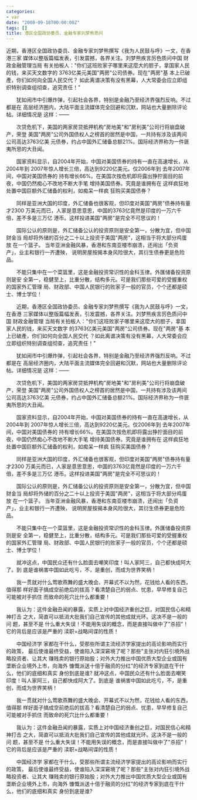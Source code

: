 ```yaml
---
categories:
- var
date: "2008-09-18T00:00:00Z"
tags: []
title: 港区全国政协委员、金融专家刘梦熊质问
---
```


近期，香港区全国政协委员、金融专家刘梦熊撰写《我为人民鼓与呼》一文，在香港三家
媒体以整版篇幅发表，引发震撼，各界关注。刘梦熊疾言厉色质问中国 财政金融管理当局
有关拍板人："你们这班败家子哪里来这麼大的胆子，拿国家人民的钱，来买天文数字的
3763亿美元美国"两房"公司债券。现在"两房"基 本上已破產，你们如何向全国人民交代？
如此离谱决策有没有黑幕，人大常委会应立即组织特别调查组彻查，追究责任！"

　　犹如闹市中引爆炸弹，引起社会各界，特别是金融乃至经济界强烈反响。不过都是在
高层经济圈内，大陆平面主流媒体完全回避和沉默，网站也大量删除评论帖。详细情况是
这样：——

　　次贷危机下，美国的两家房贷抵押机构"房地美"和"房利美"公司行将崩盘破产，荣登
美国"两房"公司外国债权人之榜首的居然是中国，一共持有涉及该两间公司高达3763亿美
元债券，约占中国外汇储备总额21%。国际经济界称为一件匪夷所思的大丑闻。
 
　　国家资料显示，自2004年开始，中国对美国债券的持有一直在高速增长，从2004年到
2007年惊人增长三倍，高达到9220亿美元。仅2006年到 去年2007年间，中国对美国债券的
持有增长66%。在美国次按危机即将露出狰狞面目的前夜，中国仍然痴心不改地不断大手笔
增持美国债券。究竟是谁拥有在 这样疯狂地处置中国巨额外汇储备的权利，如痴呆一样疯
狂购买美国债券？

　　同样是亚洲大国的印度，外汇储备也很客观，但印度对美国"两房"债券持有量才2300
万美元而已，人家是意思意思，中国的3763亿竟然是印度的一万六千倍，差不多是三万亿
港币。这样投进美国"两房"是完全不可思议的！

　　国际公认的原则是，外汇储备公认的投资原则是安全第一，分散为宜，但中国财金当
局却将外储的百分之二十以上投资于美国"两房"，这相当于将大部分鸡蛋放 在一个篮子。
当年亚洲金融风暴，香港和东南亚楼市崩溃，还闹出「负资产」，业主和银行一齐遭殃，
说明房屋按揭本身风险很大，其衍生债券更是危险品。

　　不能只集中在一个菜篮里，这是金融投资常识性的金科玉律。外匯储备投资原则是安
全第一，稳健至上，比重分散，结构多元。可是我们那些可爱的受握重权的国家外汇管理
局、财政部、中国人民银行的败家子一般的官员，个个还都是硕士、博士学位！

　　近期，香港区全国政协委员、金融专家刘梦熊撰写《我为人民鼓与呼》一文，在香港
三家媒体以整版篇幅发表，引发震撼，各界关注。刘梦熊疾言厉色质问中国 财政金融管理
当局有关拍板人："你们这班败家子哪里来这麼大的胆子，拿国家人民的钱，来买天文数字
的3763亿美元美国"两房"公司债券。现在"两房"基 本上已破產，你们如何向全国人民交代
？如此离谱决策有没有黑幕，人大常委会应立即组织特别调查组彻查，追究责任！"

　　犹如闹市中引爆炸弹，引起社会各界，特别是金融乃至经济界强烈反响。不过都是在
高层经济圈内，大陆平面主流媒体完全回避和沉默，网站也大量删除评论帖。详细情况是
这样：——

　　次贷危机下，美国的两家房贷抵押机构"房地美"和"房利美"公司行将崩盘破产，荣登
美国"两房"公司外国债权人之榜首的居然是中国，一共持有涉及该两间公司高达3763亿美
元债券，约占中国外汇储备总额21%。国际经济界称为一件匪夷所思的大丑闻。
 
　　国家资料显示，自2004年开始，中国对美国债券的持有一直在高速增长，从2004年到
2007年惊人增长三倍，高达到9220亿美元。仅2006年到 去年2007年间，中国对美国债券的
持有增长66%。在美国次按危机即将露出狰狞面目的前夜，中国仍然痴心不改地不断大手笔
增持美国债券。究竟是谁拥有在 这样疯狂地处置中国巨额外汇储备的权利，如痴呆一样疯
狂购买美国债券？

　　同样是亚洲大国的印度，外汇储备也很客观，但印度对美国"两房"债券持有量才2300
万美元而已，人家是意思意思，中国的3763亿竟然是印度的一万六千倍，差不多是三万亿
港币。这样投进美国"两房"是完全不可思议的！

　　国际公认的原则是，外汇储备公认的投资原则是安全第一，分散为宜，但中国财金当
局却将外储的百分之二十以上投资于美国"两房"，这相当于将大部分鸡蛋放 在一个篮子。
当年亚洲金融风暴，香港和东南亚楼市崩溃，还闹出「负资产」，业主和银行一齐遭殃，
说明房屋按揭本身风险很大，其衍生债券更是危险品。

　　不能只集中在一个菜篮里，这是金融投资常识性的金科玉律。外匯储备投资原则是安
全第一，稳健至上，比重分散，结构多元。可是我们那些可爱的受握重权的国家外汇管理
局、财政部、中国人民银行的败家子一般的官员，个个还都是硕士、博士学位！

　　就冲这点，中国民众还有什么脸面去嘲笑印度！叫人家阿三，自己都快成阿大了。到
底是谁祸害中国如此吃亏，不，是重创，而成为世界笑柄！
 
　　我一贯就对什么莺歌燕舞的盛大晚会、开幕式不以为然，花钱给人看的东西，值得那
样好面子搞成空前绝后的拔高？看清楚自己的弱点、忧患，早早修复自己可能被对手抓住
而致命的死穴比什么都重要！

　　我认为：这件金融丑闻的暴露，实质上对中国经济重创之巨，对国民信心和精神打击
之大，简直可以抵消大批我们自己宣传的其他成就光环。这决不是一般的问 题，甚至不是
什么重大失误！不能用失误的概念，而是直接叫做中了"杀招"！它的背后是应该是严重的
渎职+战略间谍的性质！

　　中国经济学 家都在干什么，受那些所谓主流经济学家提出的高论影响而实行的政策，
最后使谁最终受益，使谁陷入深深窘境了呢？那些"主张对内狂引境外战略投资者、让其大
赚贱卖的银行原始股；对外大力推出中国优质大型企业或国有垄断企业境外上市，向海外
慷慨派送十倍于融资的分红"的经济专家到底在干什么，他们的底细和真实 身份到底是谁?
就冲这点，中国民众还有什么脸面去嘲笑印度！叫人家阿三，自己都快成阿大了。到底是
谁祸害中国如此吃亏，不，是重创，而成为世界笑柄！

　　我一贯就对什么莺歌燕舞的盛大晚会、开幕式不以为然，花钱给人看的东西，值得那
样好面子搞成空前绝后的拔高？看清楚自己的弱点、忧患，早早修复自己可能被对手抓住
而致命的死穴比什么都重要！

　　我认为：这件金融丑闻的暴露，实质上对中国经济重创之巨，对国民信心和精神打击
之大，简直可以抵消大批我们自己宣传的其他成就光环。这决不是一般的问 题，甚至不是
什么重大失误！不能用失误的概念，而是直接叫做中了"杀招"！它的背后是应该是严重的
渎职+战略间谍的性质！

　　中国经济学 家都在干什么，受那些所谓主流经济学家提出的高论影响而实行的政策，
最后使谁最终受益，使谁陷入深深窘境了呢？那些"主张对内狂引境外战略投资者、让其大
赚贱卖的银行原始股；对外大力推出中国优质大型企业或国有垄断企业境外上市，向海外
慷慨派送十倍于融资的分红"的经济专家到底在干什么，他们的底细和真实 身份到底是谁?
